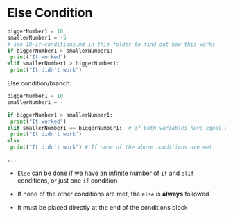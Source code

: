 # Else Condition

```python
biggerNumber1 = 10
smallerNumber1 = -5
# see 18-if-conditions.md in this folder to find out how this works
if biggerNumber1 > smallerNumber1: 
 print("It worked") 
elif smallerNumber1 > biggerNumber1: 
 print("It didn't work") 
```

Else condition/branch:

```python
biggerNumber1 = 10
smallerNumber1 = -    

if biggerNumber1 > smallerNumber1: 
 print("It worked") 
elif smallerNumber1 == biggerNumber1:  # if both variables have equal values
 print("It didn't work") 
else:
 print("It didn't work") # If none of the above conditions are met

...
```

* `Else` can be done if we have an infinite number of `if` and `elif` conditions, or just one `if` condition

* If none of the other conditions are met, the `else` is **always** followed

* It must be placed directly at the end of the conditions block
